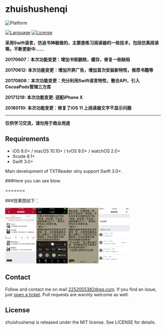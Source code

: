 # zhuishushenqi

![Platform](https://img.shields.io/badge/platforms-iOS%208.0+%20%7C%20macOS%2010.10+%20%7C%20tvOS%209.0+%20%7C%20watchOS%202.0+-333333.svg)

[![Language](https://img.shields.io/badge/language-Swift-brightgreen.svg?style=flat)](https://developer.apple.com/Objective-C)
[![License](http://img.shields.io/badge/license-MIT-lightgrey.svg?style=flat)](http://mit-license.org)

**采用Swift语言，仿追书神器做的，主要是练习阅读器的一些技术，包括仿真阅读等。不断更新中......**

**20170607：本次功能变更：增加书架删除，缓存，修复一些缺陷**

**20170612: 本次功能变更：增加开屏广告，增加首次安装新特性，推荐书籍等**

**20170808：本次功能变更：充分利用Swift语言特性，整合API，引入CocoaPods管理三方库**

**20171219: 本次功能变更: 适配iPhone X**

**20180110: 本次功能变更：修复了iOS 11 上阅读器文字不显示问题**


----

**仅供学习交流，请勿用于商业用途**

## Requirements

- iOS 8.0+ / macOS 10.10+ / tvOS 9.0+ / watchOS 2.0+
- Xcode 8.1+
- Swift 3.0+

Main development of TXTReader olny support Swift 3.0+.

###Here you can see blow.


=======

###效果图如下：


<!--![zhuishushenqi](zhuishushenqi.png)
![zhuishenqiing](images/qs_bookshelf.png)
![zhuishenqiimg](images/qs_reader.png)
![zhuishenqiimg](images/qs_readerMain.png)
![zhuishenqiimg](images/qs_changeSource.png)-->

<img src="images/qs_bookshelf.png" width="20%" height="20%" /><img src="images/qs_reader.png" width="20%" height="20%" /><img src="images/qs_readerMain.png" width="20%" height="20%" /><img src="images/qs_changeSource.png" width="20%" height="20%" />


## Contact

Follow and contact me on mail [2252055382@qq.com](https://mail.qq.com/). If you find an issue, just [open a ticket](https://github.com/NoryCao/zhuishushenqi/issues/new). Pull requests are warmly welcome as well.

## License

zhuishushenqi is released under the MIT license. See LICENSE for details.


